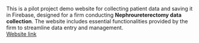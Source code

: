 This is a pilot project demo website for collecting patient data and saving it in Firebase, designed for a firm conducting **Nephroureterectomy data collection**. The website includes essential functionalities provided by the firm to streamline data entry and management. <br>
[Website link](https://raghulkrishna03503.github.io/Nephroureterectomy-Data-Sheet/)
